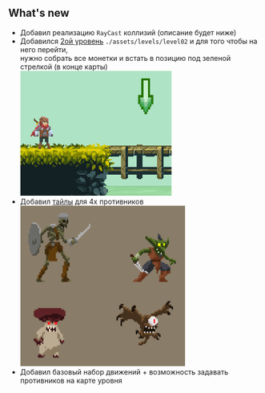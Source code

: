 ## What's new

- Добавил реализацию `RayCast` коллизий (описание будет ниже)
- Добавился [2ой уровень](https://bakudas.itch.io/generic-dungeon-pack) `./assets/levels/level02` и для того чтобы на него перейти, <br/>
  нужно собрать все монетки и встать в позицию под зеленой стрелкой (в конце карты)<br/>
  ![Green Arrow](./docs/end-of-level.png)
- Добавил [тайлы](https://luizmelo.itch.io/monsters-creatures-fantasy) для 4х противников<br/>
  ![Enemies](./docs/enemies.png)
- Добавил базовый набор движений + возможность задавать противников на карте уровня
